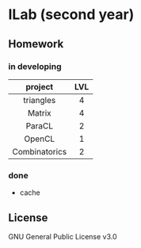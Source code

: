 # ILab (second year)

## Homework

### in developing
|      project      | LVL |
|:-----------------:|:---:|
| triangles         |  4  |
| Matrix            |  4  |
| ParaCL            |  2  |
| OpenCL            |  1  |
| Combinatorics     |  2  |
  
### done

* cache

## License
GNU General Public License v3.0